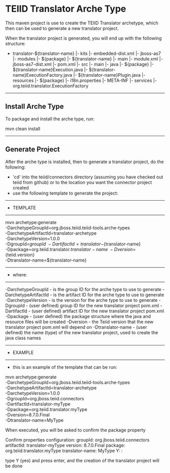 TEIID Translator Arche Type
================

This maven project is use to create the TEIID Translator archetype, which then can be used to generate a new translator project.

When the translator project is generated, you will end up with the following structure:

-  translator-${translator-name}
	|-	kits
		|-	embedded-dist.xml
		|-	jboss-as7
			|-	modules
				|-	${package}
					|-	${translator-name}
						|-	main
							|-	module.xml
		|-	jboss-as7-dist.xml 
	|-	pom.xml
	|-	src
		|-	main
			|-	java
				|-	${package}
					|-	${translator-name}Execution.java
					|-	${translator-name}ExecutionFactory.java
					|-	${translator-name}Plugin.java
			|-	resources
				|-	${package}
						|-	i18n.properties
				|-	META-INF
					|-	services
						|-	org.teiid.translator.ExecutionFactory


-------
Install Arche Type
-------

To package and install the arche type, run:

mvn clean install 


-----------
Generate Project
-----------

After the arche type is installed, then to generate a translator project, do the following:

-  'cd' into the teiid/connectors directory (assuming you have checked out teiid from github) or to the
	location you want the connector project created
-  use the following template to generate the project:

***********
* TEMPLATE
***********

mvn archetype:generate                                 \
  -DarchetypeGroupId=org.jboss.teiid.teiid-tools.arche-types               \
  -DarchetypeArtifactId=translator-archetype          \
  -DarchetypeVersion=1.0.0               \
  -DgroupId=${groupId}   				\
  -DartifactId=translator-${translator-name}	\
  -Dpackage=org.teiid.translator.${translator-name}    \
  -Dversion=${teiid.version}    \
  -Dtranslator-name=${translator-name}   

********
* where:
********

  -DarchetypeGroupId    -  is the group ID for the arche type to use to generate
  -DarchetypeArtifactId -  is the artifact ID for the arche type to use to generate
  -DarchetypeVersion	-  is the version for the arche type to use to generate
  -DgroupId		-  (user defined) group ID for the new translator project pom.xml
  -DartifactId		-  (user defined) artifact ID for the new translator project pom.xml
  -Dpackage		-  (user defined) the package structure where the java and resource files will be created
  -Dversion		-  the Teiid version that the new translator project pom.xml will depend on
  -Dtranslator-name	-  (user defined) the name (type) of the new translator project, used to create the java class names

*********
* EXAMPLE
*********

-  this is an example of the template that can be run:

mvn archetype:generate       \
  -DarchetypeGroupId=org.jboss.teiid.teiid-tools.arche-types   \
  -DarchetypeArtifactId=translator-archetype  \
  -DarchetypeVersion=1.0.0  \
  -DgroupId=org.jboss.teiid.connectors  \
  -DartifactId=translator-myType  \
  -Dpackage=org.teiid.translator.myType    \
  -Dversion=8.7.0.Final	\
  -Dtranslator-name=MyType  


When executed, you will be asked to confirm the package property

Confirm properties configuration:
groupId: org.jboss.teiid.connectors
artifactId: translator-myType
version: 8.7.0.Final
package: org.teiid.translator.myType
translator-name: MyType
 Y: : 

type Y (yes) and press enter, and the creation of the translator project will be done

